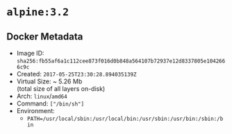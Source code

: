 # `alpine:3.2`

## Docker Metadata

- Image ID: `sha256:fb55af6a1c112cee873f016d0b848a564107b72937e12d8337805e1042666c9c`
- Created: `2017-05-25T23:30:28.894035139Z`
- Virtual Size: ~ 5.26 Mb  
  (total size of all layers on-disk)
- Arch: `linux`/`amd64`
- Command: `["/bin/sh"]`
- Environment:
  - `PATH=/usr/local/sbin:/usr/local/bin:/usr/sbin:/usr/bin:/sbin:/bin`
